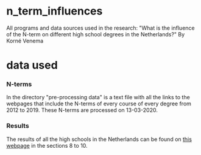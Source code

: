 # n_term_influences
All programs and data sources used in the research: "What is the influence of the N-term on different high school degrees in the Netherlands?" By Korné Venema

# data used
### N-terms
In the directory "pre-processing data" is a text file with all the links to the webpages that include the N-terms of every course of every degree from 2012 to 2019. These N-terms are processed on 13-03-2020.
### Results
The results of all the high schools in the Netherlands can be found on [this webpage](https://www.duo.nl/open_onderwijsdata/databestanden/vo/leerlingen/) in the sections 8 to 10.
